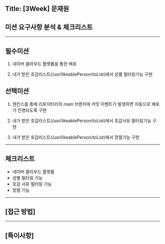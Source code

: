## Title: [3Week] 문재원

## 미션 요구사항 분석 & 체크리스트

---
## 필수미션
1. 네이버 클라우드 플랫폼을 통한 배포


2. 내가 받은 호감리스트(/usr/likeablePerson/toList)에서 성별 필터링기능 구현

## 선택미션
1. 젠킨스를 통해 리포지터리의 main 브랜치에 커밋 이벤트가 발생하면 자동으로 배포가 진행되도록 구현


2. 내가 받은 호감리스트(/usr/likeablePerson/toList)에서 호감사유 필터링기능 구현


3. 내가 받은 호감리스트(/usr/likeablePerson/toList)에서 정렬기능 구현

---

## 체크리스트
- 네이버 클라우드 플랫폼 
- 성별 필터링 기능 
- 호감 사유 필터링 기능 
- 정렬 기능
---
## **[접근 방법]**



---

## **[특이사항]**
